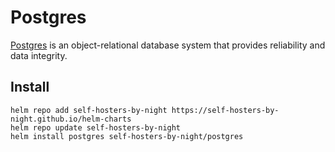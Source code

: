 # Postgres

[Postgres](https://www.postgresql.org) is an object-relational database system that provides reliability and data integrity.

## Install

```shell
helm repo add self-hosters-by-night https://self-hosters-by-night.github.io/helm-charts
helm repo update self-hosters-by-night
helm install postgres self-hosters-by-night/postgres
```
